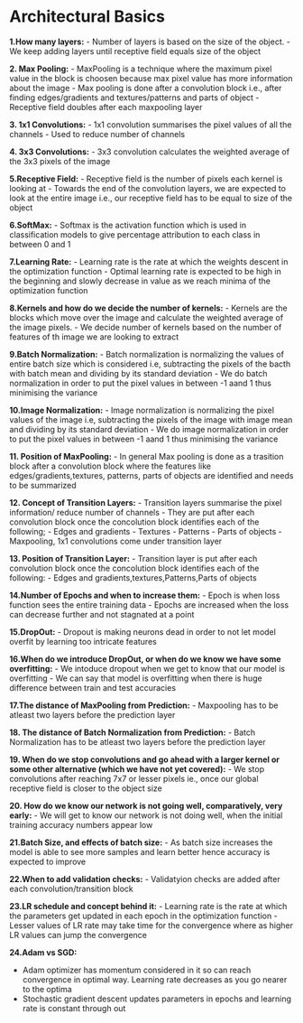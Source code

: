 #  Architectural Basics
**1.How many layers:**
	- Number of layers is based on the size of the object. 
	- We keep adding layers until receptive field equals size of the object 

**2. Max Pooling:**
	- MaxPooling is a technique where the maximum pixel value in the block is choosen because max pixel value has more information about the image
	- Max pooling is done after a convolution block i.e., after finding edges/gradients and textures/patterns and parts of object
	- Receptive field doubles after each maxpooling layer
 
**3. 1x1 Convolutions:**
	- 1x1 convolution summarises the pixel values of all the channels
	- Used to reduce number of channels 

**4. 3x3 Convolutions:**
	- 3x3 convolution calculates the weighted average of the 3x3 pixels of the image
 
**5.Receptive Field:**
	- Receptive field is the number of pixels each kernel is looking at
	- Towards the end of the convolution layers, we are expected to look at the entire image i.e., our receptive field has to be equal to size of the object

**6.SoftMax:**
    - Softmax is the activation function which is used in classification models to give percentage attribution to each class in between 0 and 1

**7.Learning Rate:**
    - Learning rate is the rate at which the weights descent in the optimization function 
    - Optimal learning rate is expected to be high in the beginning and slowly decrease in value as we reach minima of the optimization function

**8.Kernels and how do we decide the number of kernels:**
	- Kernels are the blocks which move over the image and calculate the weighted average of the image pixels.
	- We decide number of kernels based on the number of features of th image we are looking to extract

**9.Batch Normalization:**
	- Batch normalization is normalizing the values of entire batch size which is considered i.e, subtracting the pixels of the bacth with batch mean and dividing by its standard deviation
	- We do batch normalization in order to put the pixel values in between -1 aand 1 thus minimising the variance

**10.Image Normalization:**
    - Image normalization is normalizing the pixel values of the image i.e, subtracting the pixels of the image with image mean and dividing by its standard deviation
	- We do image normalization in order to put the pixel values in between -1 aand 1 thus minimising the variance

**11. Position of MaxPooling:**
    - In general Max pooling is done as a trasition block after a convolution block where the features like edges/gradients,textures, patterns, parts of objects are identified and needs to be summarized 

**12. Concept of Transition Layers:**
    - Transition layers summarise the pixel information/ reduce number of channels
    - They are put after each convolution block once the concolution block identifies each of the following;
    		- Edges and gradients
    		- Textures
    		- Patterns
    		- Parts of objects
    - Maxpooling, 1x1 convolutions come under transition layer	
    
**13. Position of Transition Layer:**
	- Transition layer is put after each convolution block once the concolution block identifies each of the following:
    	- Edges and gradients,textures,Patterns,Parts of objects
	
**14.Number of Epochs and when to increase them:**
    - Epoch is when loss function sees the entire training data
    - Epochs are increased when the loss can decrease further and not stagnated at a point 

**15.DropOut:**
    - Dropout is making neurons dead in order to not let model overfit by learning too intricate features 

**16.When do we introduce DropOut, or when do we know we have some overfitting:**
    - We intoduce dropout when we get to know that our model is overfitting
    - We can say that model is overfitting when there is huge difference between train and test accuracies

**17.The distance of MaxPooling from Prediction:**
    - Maxpooling has to be atleast two layers before the prediction layer

**18. The distance of Batch Normalization from Prediction:**
    - Batch Normalization has to be atleast two layers before the prediction layer

**19. When do we stop convolutions and go ahead with a larger kernel or some other alternative (which we have not yet covered):**
    - We stop convolutions after reaching 7x7 or lesser pixels ie., once our global receptive field is closer to the object size 

**20. How do we know our network is not going well, comparatively, very early:**
	- We will get to know our network is not doing well, when the initial training accuracy numbers appear low

**21.Batch Size, and effects of batch size:**
    - As batch size increases the model is able to see more samples and learn better hence accuracy is expected to improve

**22.When to add validation checks:**
    - Validatyion checks are added after each convolution/transition block
    
**23.LR schedule and concept behind it:**
    - Learning rate is the rate at which the parameters get updated in each epoch in the optimization function
    - Lesser values of LR rate may take time for the convergence where as higher LR values can jump the convergence
    
**24.Adam vs SGD:**
   - Adam optimizer has momentum considered in it so can reach convergence in optimal way. Learning rate decreases as you go nearer to      the optima 
   - Stochastic gradient descent updates parameters in epochs and learning rate is constant through out

